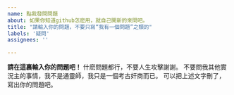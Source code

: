 ```yaml
---
name: 點我發問問題
about: 如果你知道github怎麽用，就自己開新的來問吧。
title: "請輸入你的問題，不要只寫“我有一個問題”之類的"
labels: '疑問'
assignees: ''

---
```


**請在這裏輸入你的問題吧！**
什麽問題都行，不要人生攻擊謝謝。
不要問我其他實況主的事情，我不是通靈師，我只是一個考古奸商而已。
可以把上述文字刪了，寫出你的問題吧。

